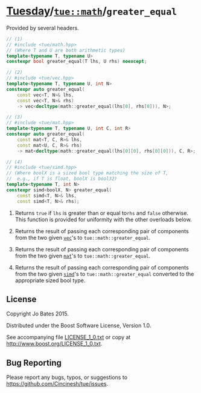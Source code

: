 [Tuesday](../../../README.md)/[`tue::math`](../../namespaces/tue/math.md)/`greater_equal`
=========================================================================================
Provided by several headers.

```c++
// (1)
// #include <tue/math.hpp>
// (Where T and U are both arithmetic types)
template<typename T, typename U>
constexpr bool greater_equal(T lhs, U rhs) noexcept;

// (2)
// #include <tue/vec.hpp>
template<typename T, typename U, int N>
constexpr auto greater_equal(
    const vec<T, N>& lhs,
    const vec<T, N>& rhs)
    -> vec<decltype(math::greater_equal(lhs[0], rhs[0])), N>;

// (3)
// #include <tue/mat.hpp>
template<typename T, typename U, int C, int R>
constexpr auto greater_equal(
    const mat<T, C, R>& lhs,
    const mat<U, C, R>& rhs)
    -> mat<decltype(math::greater_equal(lhs[0][0], rhs[0][0])), C, R>;

// (4)
// #include <tue/simd.hpp>
// (Where boolX is a sized bool type matching the size of T,
//  e.g., if T is float, boolX is bool32)
template<typename T, int N>
constexpr simd<boolX, N> greater_equal(
    const simd<T, N>& lhs,
    const simd<T, N>& rhs);
```

1. Returns `true` if `lhs` is greater than or equal to`rhs` and `false`
   otherwise. This function is provided for uniformity with the other overloads
   below.

2. Returns the result of passing each corresponding pair of components from the
   two given [`vec`](../../headers/vec.md)'s to `tue::math::greater_equal`.

3. Returns the result of passing each corresponding pair of components from the
   two given [`mat`](../../headers/mat.md)'s to `tue::math::greater_equal`.

4. Returns the result of passing each corresponding pair of components from the
   two given [`simd`](../../headers/simd.md)'s to `tue::math::greater_equal`
   converted to the appropriate sized bool type.

License
-------
Copyright Jo Bates 2015.

Distributed under the Boost Software License, Version 1.0.

See accompanying file [LICENSE_1_0.txt](../../../LICENSE_1_0.txt) or copy at
http://www.boost.org/LICENSE_1_0.txt.

Bug Reporting
-------------
Please report any bugs, typos, or suggestions to
https://github.com/Cincinesh/tue/issues.
